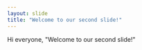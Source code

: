 ```yaml
---
layout: slide
title: "Welcome to our second slide!"
---
```

Hi everyone,
"Welcome to our second slide!"
